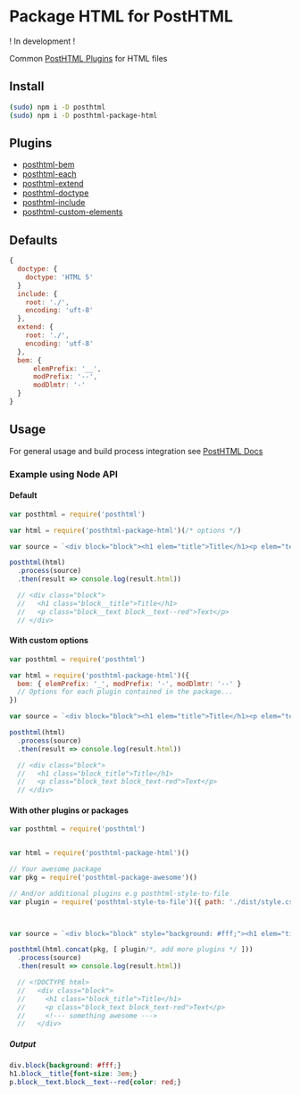 # Package HTML for PostHTML
! In development !

Common [PostHTML Plugins](https://maltsev.github.io/posthtml-plugins/) for HTML files

## Install

```bash
(sudo) npm i -D posthtml
(sudo) npm i -D posthtml-package-html
```

## Plugins
- [posthtml-bem](https://github.com/rajdee/posthtml-bem)
- [posthtml-each](https://github.com/Gurylev/posthtml-each)
- [posthtml-extend](https://github.com/maltsev/posthtml-extend)
- [posthtml-doctype](https://github.com/posthtml/posthtml-doctype)
- [posthtml-include](https://github.com/posthtml/posthtml-include)
- [posthtml-custom-elements](https://github.com/posthtml/posthtml-custom-elements)

## Defaults

```js
{
  doctype: {
    doctype: 'HTML 5'
  }
  include: {
    root: './',
    encoding: 'uft-8'
  },
  extend: {
    root: './',
    encoding: 'utf-8'
  },
  bem: {
      elemPrefix: '__',
      modPrefix: '--',
      modDlmtr: '-'
  }
}
```

## Usage
For general usage and build process integration see [PostHTML Docs](https://github.com/posthtml/posthtml#usage)

### Example using Node API
#### Default

```js
var posthtml = require('posthtml')

var html = require('posthtml-package-html')(/* options */)

var source = `<div block="block"><h1 elem="title">Title</h1><p elem="text" mods="red">Text</p></div>`

posthtml(html)
  .process(source)
  .then(result => console.log(result.html))

  // <div class="block">
  //   <h1 class="block__title">Title</h1>
  //   <p class="block__text block__text--red">Text</p>
  // </div>
```

#### With custom options

```js
var posthtml = require('posthtml')

var html = require('posthtml-package-html')({
  bem: { elemPrefix: '_', modPrefix: '-', modDlmtr: '--' }
  // Options for each plugin contained in the package...
})

var source = `<div block="block"><h1 elem="title">Title</h1><p elem="text" mods="red">Text</p></div>`

posthtml(html)
  .process(source)
  .then(result => console.log(result.html))

  // <div class="block">
  //   <h1 class="block_title">Title</h1>
  //   <p class="block_text block_text-red">Text</p>
  // </div>
```

#### With other plugins or packages

```js
var posthtml = require('posthtml')


var html = require('posthtml-package-html')()

// Your awesome package
var pkg = require('posthtml-package-awesome')()

// And/or additional plugins e.g posthtml-style-to-file
var plugin = require('posthtml-style-to-file')({ path: './dist/style.css'})



var source = `<div block="block" style="background: #fff;"><h1 elem="title" style="font-size: 3em;">Title</h1><p elem="text" mods="red" style="color: red;">Text</p></div>`

posthtml(html.concat(pkg, [ plugin/*, add more plugins */ ]))
  .process(source)
  .then(result => console.log(result.html))

  // <!DOCTYPE html>
  //   <div class="block">
  //     <h1 class="block_title">Title</h1>
  //     <p class="block_text block_text-red">Text</p>
  //     <!--- something awesome --->
  //   </div>
```

##### Output

```css
div.block{background: #fff;}
h1.block__title{font-size: 3em;}
p.block__text.block__text--red{color: red;}
```
